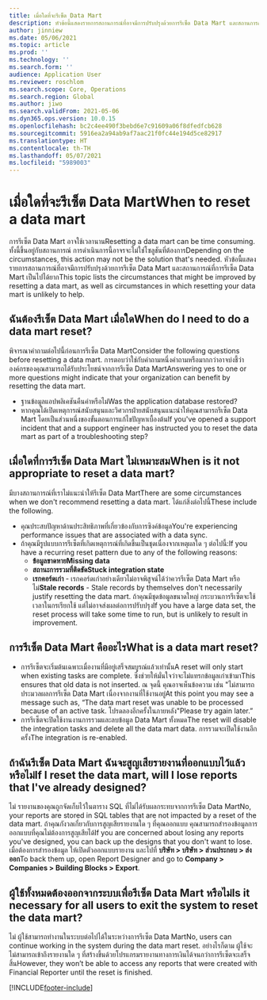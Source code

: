 ```yaml
---
title: เมื่อใดที่จะรีเซ็ต Data Mart
description: หัวข้อนี้แสดงรายการสถานการณ์ที่อาจมีการปรับปรุงด้วยการรีเซ็ต Data Mart และสถานการณ์ที่การรีเซ็ต Data Mart เป็นไปได้ยาก
author: jinniew
ms.date: 05/06/2021
ms.topic: article
ms.prod: ''
ms.technology: ''
ms.search.form: ''
audience: Application User
ms.reviewer: roschlom
ms.search.scope: Core, Operations
ms.search.region: Global
ms.author: jiwo
ms.search.validFrom: 2021-05-06
ms.dyn365.ops.version: 10.0.15
ms.openlocfilehash: bc2c4ee490f3bebd6e7c91609a06f8dfedfcb628
ms.sourcegitcommit: 5916ea2a94ab9af7aac21f0fc44e194d5ce82917
ms.translationtype: HT
ms.contentlocale: th-TH
ms.lasthandoff: 05/07/2021
ms.locfileid: "5989003"
---
```

# <a name="when-to-reset-a-data-mart"></a><span data-ttu-id="a7e93-103">เมื่อใดที่จะรีเซ็ต Data Mart</span><span class="sxs-lookup"><span data-stu-id="a7e93-103">When to reset a data mart</span></span>

<span data-ttu-id="a7e93-104">การรีเซ็ต Data Mart อาจใช้เวลานาน</span><span class="sxs-lookup"><span data-stu-id="a7e93-104">Resetting a data mart can be time consuming.</span></span> <span data-ttu-id="a7e93-105">ทั้งนี้ขึ้นอยู่กับสถานการณ์ การดำเนินการนี้อาจรจะไม่ใช่โซลูชันที่ต้องการ</span><span class="sxs-lookup"><span data-stu-id="a7e93-105">Depending on the circumstances, this action may not be the solution that's needed.</span></span> <span data-ttu-id="a7e93-106">หัวข้อนี้แสดงรายการสถานการณ์ที่อาจมีการปรับปรุงด้วยการรีเซ็ต Data Mart และสถานการณ์ที่การรีเซ็ต Data Mart เป็นไปได้ยาก</span><span class="sxs-lookup"><span data-stu-id="a7e93-106">This topic lists the circumstances that might be improved by resetting a data mart, as well as circumstances in which resetting your data mart is unlikely to help.</span></span>  

## <a name="when-do-i-need-to-do-a-data-mart-reset"></a><span data-ttu-id="a7e93-107">ฉันต้องรีเซ็ต Data Mart เมื่อใด</span><span class="sxs-lookup"><span data-stu-id="a7e93-107">When do I need to do a data mart reset?</span></span>
<span data-ttu-id="a7e93-108">พิจารณาคำถามต่อไปนี้ก่อนการรีเซ็ต Data Mart</span><span class="sxs-lookup"><span data-stu-id="a7e93-108">Consider the following questions before resetting a data mart.</span></span> <span data-ttu-id="a7e93-109">การตอบว่าใช่กับคําถามหนึ่งคําถามหรือมากกว่าอาจบ่งชี้ว่าองค์กรของคุณสามารถได้รับประโยชน์จากการรีเซ็ต Data Mart</span><span class="sxs-lookup"><span data-stu-id="a7e93-109">Answering yes to one or more questions might indicate that your organization can benefit by resetting the data mart.</span></span>

- <span data-ttu-id="a7e93-110">ฐานข้อมูลแอปพลิเคชันคืนค่าหรือไม่</span><span class="sxs-lookup"><span data-stu-id="a7e93-110">Was the application database restored?</span></span>
- <span data-ttu-id="a7e93-111">หากคุณได้เปิดเหตุการณ์สนับสนุนและวิศวกรฝ่ายสนับสนุนแนะนำให้คุณสามารถรีเซ็ต Data Mart โดยเป็นส่วนหนึ่งของขั้นตอนการแก้ไขปัญหาเบื้องต้น</span><span class="sxs-lookup"><span data-stu-id="a7e93-111">If you've opened a support incident that and a support engineer has instructed you to reset the data mart as part of a troubleshooting step?</span></span>
 
## <a name="when-is-it-not-appropriate-to-reset-a-data-mart"></a><span data-ttu-id="a7e93-112">เมื่อใดที่การรีเซ็ต Data Mart ไม่เหมาะสม</span><span class="sxs-lookup"><span data-stu-id="a7e93-112">When is it not appropriate to reset a data mart?</span></span>
<span data-ttu-id="a7e93-113">มีบางสถานการณ์ที่เราไม่แนะนำให้รีเซ็ต Data Mart</span><span class="sxs-lookup"><span data-stu-id="a7e93-113">There are some circumstances when we don't recommend resetting a data mart.</span></span> <span data-ttu-id="a7e93-114">ได้แก่สิ่งต่อไปนี้</span><span class="sxs-lookup"><span data-stu-id="a7e93-114">These include the following.</span></span> 

- <span data-ttu-id="a7e93-115">คุณประสบปัญหาด้านประสิทธิภาพที่เกี่ยวข้องกับการซิงค์ข้อมูล</span><span class="sxs-lookup"><span data-stu-id="a7e93-115">You're experiencing performance issues that are associated with a data sync.</span></span> 
- <span data-ttu-id="a7e93-116">ถ้าคุณมีรูปแบบการรีเซ็ตที่เกิดเหตุการณ์ที่เกิดขึ้นเป็นชุดเนื่องจากเหตุผลใด ๆ ต่อไปนี้:</span><span class="sxs-lookup"><span data-stu-id="a7e93-116">If you have a recurring reset pattern due to any of the following reasons:</span></span> 
  - <span data-ttu-id="a7e93-117">**ข้อมูลขาดหาย**</span><span class="sxs-lookup"><span data-stu-id="a7e93-117">**Missing data**</span></span> 
  - <span data-ttu-id="a7e93-118">**สถานะการรวมที่ติดขัด**</span><span class="sxs-lookup"><span data-stu-id="a7e93-118">**Stuck integration state**</span></span> 
  - <span data-ttu-id="a7e93-119">**เรกคอร์ดเก่า** - เรกคอร์ดเก่าอย่างเดียวไม่อาจพิสูจน์ได้ว่าควรรีเซ็ต Data Mart หรือไม่</span><span class="sxs-lookup"><span data-stu-id="a7e93-119">**Stale records** - Stale records by themselves don't necessarily justify resetting the data mart.</span></span> <span data-ttu-id="a7e93-120">ถ้าคุณมีชุดข้อมูลขนาดใหญ่ กระบวนการรีเซ็ตจะใช้เวลาในกรเรียกใช้ แต่ไม่อาจส่งผลต่อการปรับปรุง</span><span class="sxs-lookup"><span data-stu-id="a7e93-120">If you have a large data set, the reset process will take some time to run, but is unlikely to result in improvement.</span></span>
 
## <a name="what-is-a-data-mart-reset"></a><span data-ttu-id="a7e93-121">การรีเซ็ต Data Mart คืออะไร</span><span class="sxs-lookup"><span data-stu-id="a7e93-121">What is a data mart reset?</span></span>
- <span data-ttu-id="a7e93-122">การรีเซ็ตจะเริ่มต้นเฉพาะเมื่องานที่มีอยู่เสร็จสมบูรณ์แล้วเท่านั้น</span><span class="sxs-lookup"><span data-stu-id="a7e93-122">A reset will only start when existing tasks are complete.</span></span> <span data-ttu-id="a7e93-123">ซึ่งช่วยให้มั่นใจว่าจะไม่แทรกข้อมูลเก่าเข้ามา</span><span class="sxs-lookup"><span data-stu-id="a7e93-123">This ensures that old data is not inserted.</span></span> <span data-ttu-id="a7e93-124">ณ จุดนี้ คุณอาจเห็นข้อความ เช่น "ไม่สามารถประมวลผลการรีเซ็ต Data Mart เนื่องจากงานที่ใช้งานอยู่</span><span class="sxs-lookup"><span data-stu-id="a7e93-124">At this point you may see a message such as, “The data mart reset was unable to be processed because of an active task.</span></span> <span data-ttu-id="a7e93-125">โปรดลองอีกครั้งในภายหลัง"</span><span class="sxs-lookup"><span data-stu-id="a7e93-125">Please try again later.”</span></span>
- <span data-ttu-id="a7e93-126">การรีเซ็ตจะปิดใช้งานงานการรวมและลบข้อมูล Data Mart ทั้งหมด</span><span class="sxs-lookup"><span data-stu-id="a7e93-126">The reset will disable the integration tasks and delete all the data mart data.</span></span> <span data-ttu-id="a7e93-127">การรวมจะเปิดใช้งานอีกครั้ง</span><span class="sxs-lookup"><span data-stu-id="a7e93-127">The integration is re-enabled.</span></span>

## <a name="if-i-reset-the-data-mart-will-i-lose-reports-that-ive-already-designed"></a><span data-ttu-id="a7e93-128">ถ้าฉันรีเซ็ต Data Mart ฉันจะสูญเสียรายงานที่ออกแบบไว้แล้วหรือไม่</span><span class="sxs-lookup"><span data-stu-id="a7e93-128">If I reset the data mart, will I lose reports that I've already designed?</span></span> 
<span data-ttu-id="a7e93-129">ไม่ รายงานของคุณถูกจัดเก็บไว้ในตาราง SQL ที่ไม่ได้รับผลกระทบจากการรีเซ็ต Data Mart</span><span class="sxs-lookup"><span data-stu-id="a7e93-129">No, your reports are stored in SQL tables that are not impacted by a reset of the data mart.</span></span> <span data-ttu-id="a7e93-130">ถ้าคุณกังวลเกี่ยวกับการสูญเสียรายงานใด ๆ ที่คุณออกแบบ คุณสามารถสำรองข้อมูลการออกแบบที่คุณไม่ต้องการสูญเสียได้</span><span class="sxs-lookup"><span data-stu-id="a7e93-130">If you are concerned about losing any reports you've designed, you can back up the designs that you don't want to lose.</span></span> <span data-ttu-id="a7e93-131">เมื่อต้องการสำรองข้อมูล ให้เปิดตัวออกแบบรายงาน และไปที่ **บริษัท > บริษัท > ส่วนประกอบ > ส่งออก**</span><span class="sxs-lookup"><span data-stu-id="a7e93-131">To back them up, open Report Designer and go to **Company > Companies > Building Blocks > Export**.</span></span>
 
## <a name="is-it-necessary-for-all-users-to-exit-the-system-to-reset-the-data-mart"></a><span data-ttu-id="a7e93-132">ผู้ใช้ทั้งหมดต้องออกจากระบบเพื่อรีเซ็ต Data Mart หรือไม่</span><span class="sxs-lookup"><span data-stu-id="a7e93-132">Is it necessary for all users to exit the system to reset the data mart?</span></span>
<span data-ttu-id="a7e93-133">ไม่ ผู้ใช้สามารถทำงานในระบบต่อไปได้ในระหว่างการรีเซ็ต Data Mart</span><span class="sxs-lookup"><span data-stu-id="a7e93-133">No, users can continue working in the system during the data mart reset.</span></span> <span data-ttu-id="a7e93-134">อย่างไรก็ตาม ผู้ใช้จะไม่สามารถเข้าถึงรายงานใด ๆ ที่สร้างขึ้นด้วยโปรแกรมรายงานทางการเงินได้จนกว่าการรีเซ็ตจะเสร็จสิ้น</span><span class="sxs-lookup"><span data-stu-id="a7e93-134">However, they won’t be able to access any reports that were created with Financial Reporter until the reset is finished.</span></span> 

[!INCLUDE[footer-include](../../../includes/footer-banner.md)]
